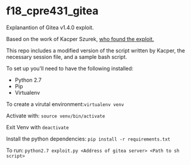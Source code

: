 # f18_cpre431_gitea
Explanantion of Gitea v1.4.0 exploit.

Based on the work of Kacper Szurek, [who found the exploit.](https://security.szurek.pl/gitea-1-4-0-unauthenticated-rce.html)

This repo includes a modified version of the script written by Kacper, the necessary session file, and a sample bash script.

To set up you'll need to have the following installed:
* Python 2.7
* Pip
* Virtualenv

To create a virutal environment:`virtualenv venv`

Activate with: `source venv/bin/activate`

Exit Venv with `deactivate`

Install the python dependencies:
`pip install -r requirements.txt`

To run:
`python2.7 exploit.py <Address of gitea server> <Path to sh script>`
